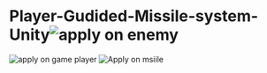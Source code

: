 # Player-Gudided-Missile-system-Unity![apply on enemy](https://user-images.githubusercontent.com/126747412/229287813-905c4c24-415c-478d-869a-8eaa551ddbff.PNG)
![apply on game player](https://user-images.githubusercontent.com/126747412/229287816-e909239f-0151-4899-af80-81179234f3e3.PNG)
![Apply on msiile](https://user-images.githubusercontent.com/126747412/229287817-bf0a7c45-bcff-40d9-b17d-64670b9702e9.PNG)
